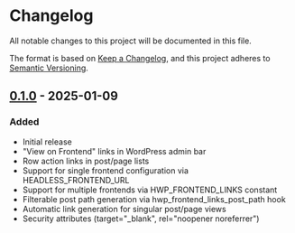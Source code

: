 # Changelog

All notable changes to this project will be documented in this file.

The format is based on [Keep a Changelog](https://keepachangelog.com/en/1.0.0/),
and this project adheres to [Semantic Versioning](https://semver.org/spec/v2.0.0.html).

## [0.1.0] - 2025-01-09

### Added
- Initial release
- "View on Frontend" links in WordPress admin bar
- Row action links in post/page lists
- Support for single frontend configuration via HEADLESS_FRONTEND_URL
- Support for multiple frontends via HWP_FRONTEND_LINKS constant
- Filterable post path generation via hwp_frontend_links_post_path hook
- Automatic link generation for singular post/page views
- Security attributes (target="_blank", rel="noopener noreferrer")

[0.1.0]: https://github.com/wpengine/hwptoolkit/releases/tag/hwp-frontend-links-v0.1.0
